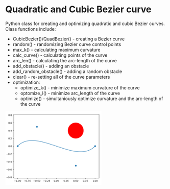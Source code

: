 # Quadratic and Cubic Bezier curve

Python class for creating and optimizing quadratic and cubic Bezier curves. Class functions include:

* CubicBezier()/QuadBezier() - creating a Bezier curve
* random() - randomizing Bezier curve control points
* max_k() - calculating maximum curvature
* calc_curve() - calculating points of the curve
* arc_len() - calculating the arc-length of the curve
* add_obstacle() - adding an obstacle
* add_random_obstacle() - adding a random obstacle
* clear() - re-setting all of the curve parameters
* optimization:
    * optimize_k() - minimize maximum curvature of the curve
    * optomize_l() - minimize arc_length of the curve
    * optimize() - simultaniously optimize curvature and the arc-length of the curve
    
    
<p align="left">
<img width=60% src="https://github.com/reiniscimurs/Bezier-Curve/blob/main/Bezier.PNG">
</p>
